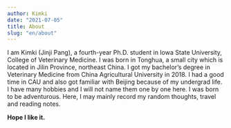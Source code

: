 ```yaml
---
author: Kimki
date: "2021-07-05"
title: About
slug: "en/about"
---
```


I am Kimki (Jinji Pang), a fourth-year Ph.D. student in Iowa State University, College of Veterinary Medicine. I was born in Tonghua, a small city which is located in Jilin Province, northeast China. I got my bachelor’s degree in Veterinary Medicine from China Agricultural University in 2018. I had a good time in CAU and also got familiar with Beijing because of my undergrad life. I have many hobbies and I will not name them one by one here. I was born to be adventurous. Here, I may mainly record my random thoughts, travel and reading notes.

**Hope I like it.**

